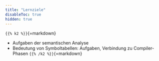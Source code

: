 ```yaml
---
title: "Lernziele"
disableToc: true
hidden: true
---
```



`{{% k2 %}}`{=markdown}
*   Aufgaben der semantischen Analyse
*   Bedeutung von Symboltabellen: Aufgaben, Verbindung zu Compiler-Phasen
`{{% /k2 %}}`{=markdown}
